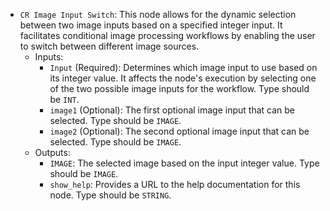 - `CR Image Input Switch`: This node allows for the dynamic selection between two image inputs based on a specified integer input. It facilitates conditional image processing workflows by enabling the user to switch between different image sources.
    - Inputs:
        - `Input` (Required): Determines which image input to use based on its integer value. It affects the node's execution by selecting one of the two possible image inputs for the workflow. Type should be `INT`.
        - `image1` (Optional): The first optional image input that can be selected. Type should be `IMAGE`.
        - `image2` (Optional): The second optional image input that can be selected. Type should be `IMAGE`.
    - Outputs:
        - `IMAGE`: The selected image based on the input integer value. Type should be `IMAGE`.
        - `show_help`: Provides a URL to the help documentation for this node. Type should be `STRING`.

